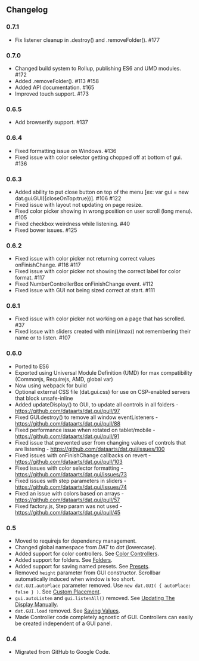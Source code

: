 ## Changelog

### 0.7.1
 * Fix listener cleanup in .destroy() and .removeFolder(). #177

### 0.7.0
 * Changed build system to Rollup, publishing ES6 and UMD modules. #172
 * Added .removeFolder(). #113 #158
 * Added API documentation. #165
 * Improved touch support. #173

### 0.6.5
 * Add browserify support. #137

### 0.6.4
 * Fixed formatting issue on Windows. #136
 * Fixed issue with color selector getting chopped off at bottom of gui. #136

### 0.6.3
 * Added ability to put close button on top of the menu [ex: var gui = new dat.gui.GUI({closeOnTop:true})]. #106 #122
 * Fixed issue with layout not updating on page resize.
 * Fixed color picker showing in wrong position on user scroll (long menu). #105
 * Fixed checkbox weirdness while listening. #40
 * Fixed bower issues. #125

### 0.6.2
 * Fixed issue with color picker not returning correct values onFinishChange. #116 #117
 * Fixed issue with color picker not showing the correct label for color format. #117
 * Fixed NumberControllerBox onFinishChange event. #112
 * Fixed issue with GUI not being sized correct at start. #111

### 0.6.1
 * Fixed issue with color picker not working on a page that has scrolled. #37
 * Fixed issue with sliders created with min()/max() not remembering their name or to listen. #107

### 0.6.0
 * Ported to ES6
 * Exported using Universal Module Definition (UMD) for max compatibility (Commonjs, Requirejs, AMD, global var)
 * Now using webpack for build
 * Optional external CSS file (dat.gui.css) for use on CSP-enabled servers that block unsafe-inline
 * Added updateDisplay() to GUI, to update all controls in all folders - https://github.com/dataarts/dat.gui/pull/97
 * Fixed GUI.destroy() to remove all window eventListeners - https://github.com/dataarts/dat.gui/pull/88
 * Fixed performance issue when rotated on tablet/mobile - https://github.com/dataarts/dat.gui/pull/91
 * Fixed issue that prevented user from changing values of controls that are listening - https://github.com/dataarts/dat.gui/issues/100
 * Fixed issues with onFinishChange callbacks on revert - https://github.com/dataarts/dat.gui/pull/103
 * Fixed issues with color selector formatting - https://github.com/dataarts/dat.gui/issues/73
 * Fixed issues with step parameters in sliders - https://github.com/dataarts/dat.gui/issues/74
 * Fixed an issue with colors based on arrays - https://github.com/dataarts/dat.gui/pull/57
 * Fixed factory.js, Step param was not used - https://github.com/dataarts/dat.gui/pull/45

### 0.5
 * Moved to requirejs for dependency management.
 * Changed global namespace from *DAT* to *dat* (lowercase).
 * Added support for color controllers. See [Color Controllers](http://workshop.chromeexperiments.com/examples/gui/#4--Color-Controllers).
 * Added support for folders. See [Folders](http://workshop.chromeexperiments.com/examples/gui/#3--Folders).
 * Added support for saving named presets.  See [Presets](http://workshop.chromeexperiments.com/examples/gui/examples/gui/#6--Presets).
 * Removed `height` parameter from GUI constructor. Scrollbar automatically induced when window is too short.
 * `dat.GUI.autoPlace` parameter removed. Use `new dat.GUI( { autoPlace: false } )`. See [Custom Placement](http://workshop.chromeexperiments.com/examples/gui/#9--Custom-Placement).
 * `gui.autoListen` and `gui.listenAll()` removed. See [Updating The Display Manually](http://workshop.chromeexperiments.com/examples/gui/#11--Updating-the-Display-Manually).
 * `dat.GUI.load` removed. See [Saving Values](http://workshop.chromeexperiments.com/examples/gui/#5--Saving-Values).
 * Made Controller code completely agnostic of GUI. Controllers can easily be created independent of a GUI panel.

### 0.4
 * Migrated from GitHub to Google Code.
